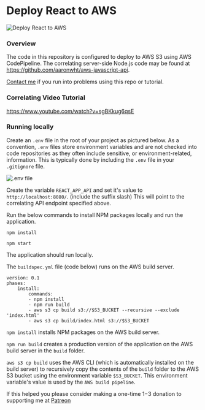 # Deploy React to AWS

![Deploy React to AWS](https://www.aaronwht.com/images/s3-build/deploy-react-to-aws.jpg)


### Overview
The code in this repository is configured to deploy to AWS S3 using AWS CodePipeline. The correlating server-side Node.js code may be found at https://github.com/aaronwht/aws-javascript-api.

[Contact me](https://www.aaronwht.com/contact-me) if you run into problems using this repo or tutorial.  

### Correlating Video Tutorial
https://www.youtube.com/watch?v=sgBKkug6qsE


### Running locally
Create an ```.env``` file in the root of your project as pictured below.  As a convention, ```.env``` files store environment variables and are not checked into code repositories as they often include sensitive, or environment-related, information.  This is typically done by including the ```.env``` file in your ```.gitignore``` file.

![.env file](https://www.aaronwht.com/images/s3-build/env-variables.png)

Create the variable ```REACT_APP_API``` and set it's value to ```http://localhost:8080/```. (include the suffix slash)  This will point to the correlating API endpoint specified above.

Run the below commands to install NPM packages locally and run the application.

```npm install```

```npm start```

The application should run locally.

The ```buildspec.yml``` file (code below) runs on the AWS build server.
```
version: 0.1
phases:
    install:
        commands:
        - npm install
        - npm run build
        - aws s3 cp build s3://$S3_BUCKET --recursive --exclude 'index.html'
        - aws s3 cp build/index.html s3://$S3_BUCKET
```

```npm install``` installs NPM packages on the AWS build server.

```npm run build``` creates a production version of the application on the AWS build server in the ```build``` folder.

```aws s3 cp build``` uses the AWS CLI (which is automatically installed on the build server) to recursively copy the contents of the ```build``` folder to the AWS S3 bucket using the environment variable ```$S3_BUCKET```.  This environment variable's value is used by the ```AWS build pipeline```.  

If this helped you please consider making a one-time $1-$3 donation to supporting me at [Patreon](https://www.patreon.com/aaronwht)
